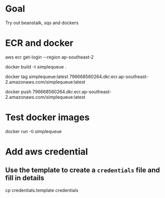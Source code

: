 # Goal

Try out beanstalk, sqs and dockers


# ECR and docker


aws ecr get-login --region ap-southeast-2

docker build -t simplequeue .

docker tag simplequeue:latest 796668560264.dkr.ecr.ap-southeast-2.amazonaws.com/simplequeue:latest

docker push 796668560264.dkr.ecr.ap-southeast-2.amazonaws.com/simplequeue:latest

# Test docker images

docker run -ti simplequeue


# Add aws credential

## Use the template to create a `credentials` file and fill in details
cp credentials.template credentials


